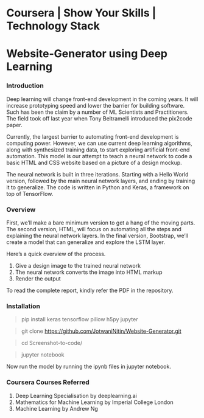 # Coursera | Show Your Skills | Technology Stack
# Website-Generator using Deep Learning

### Introduction

Deep learning will change front-end development in the coming years. It will increase prototyping speed and lower the barrier for building software. Such has been the claim by a number of ML Scientists and Practitioners. The field took off last year when Tony Beltramelli introduced the pix2code paper. 

Currently, the largest barrier to automating front-end development is computing power. However, we can use current deep learning algorithms, along with synthesized training data, to start exploring artificial front-end automation. This model is our attempt to teach a neural network to code a basic HTML and CSS website based on a picture of a design mockup.

The neural network is built in three iterations. Starting with a Hello World version, followed by the main neural network layers, and ending by training it to generalize. The code is written in Python and Keras, a framework on top of TensorFlow.

### Overview 

First, we’ll make a bare minimum version to get a hang of the moving parts. The second version, HTML, will focus on automating all the steps and explaining the neural network layers. In the final version, Bootstrap, we’ll create a model that can generalize and explore the LSTM layer.

Here’s a quick overview of the process. 
1) Give a design image to the trained neural network
2) The neural network converts the image into HTML markup
3) Render the output

To read the complete report, kindly refer the PDF in the repository. 

### Installation

> pip install keras tensorflow pillow h5py jupyter
 
> git clone https://github.com/JotwaniNitin/Website-Generator.git 

> cd Screenshot-to-code/ 

> jupyter notebook 
 
Now run the model by running the ipynb files in jupyter notebook.

### Coursera Courses Referred

1. Deep Learning Specialisation by deeplearning.ai
2. Mathematics for Machine Learning by Imperial College London
3. Machine Learning by Andrew Ng


 
 
 



